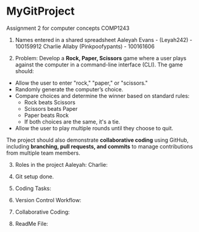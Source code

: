 # MyGitProject
Assignment 2 for computer concepts COMP1243
1. Names entered in a shared spreadsheet
Aaleyah Evans - (Leyah242) - 100159912
Charlie Allaby (Pinkpoofypants) - 100161606

2. Problem:
Develop a **Rock, Paper, Scissors** game where a user plays against the computer in a command-line interface (CLI). The game should:  
- Allow the user to enter "rock," "paper," or "scissors."  
- Randomly generate the computer’s choice.  
- Compare choices and determine the winner based on standard rules:  
  - Rock beats Scissors  
  - Scissors beats Paper  
  - Paper beats Rock  
  - If both choices are the same, it's a tie.  
- Allow the user to play multiple rounds until they choose to quit.  

The project should also demonstrate **collaborative coding** using GitHub, including **branching, pull requests, and commits** to manage contributions from multiple team members.

3. Roles in the project
Aaleyah:
Charlie:

4. Git setup done.

5. Coding Tasks:

6. Version Control Workflow:

7. Collaborative Coding:

8. ReadMe File:
